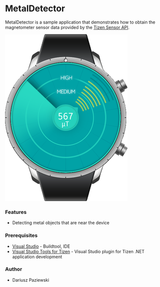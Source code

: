 # MetalDetector
MetalDetector is a sample application that demonstrates how to obtain the magnetometer sensor data provided by the [Tizen Sensor API](https://developer.tizen.org/dev-guide/csapi/api/Tizen.Sensor.html).

![MainPage](./Screenshots/main_page.png)

### Features
* Detecting metal objects that are near the device

### Prerequisites
* [Visual Studio](https://www.visualstudio.com/) - Buildtool, IDE
* [Visual Studio Tools for Tizen](https://developer.tizen.org/development/tizen-.net-preview/visual-studio-tools-tizen) - Visual Studio plugin for Tizen .NET application development

### Author
* Dariusz Paziewski